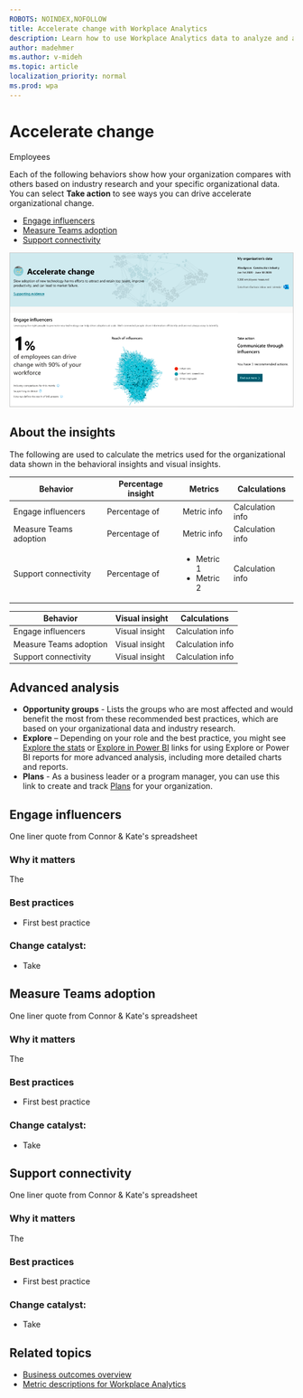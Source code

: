 ```yaml
---
ROBOTS: NOINDEX,NOFOLLOW
title: Accelerate change with Workplace Analytics
description: Learn how to use Workplace Analytics data to analyze and accelerate organizational change
author: madehmer
ms.author: v-mideh
ms.topic: article
localization_priority: normal 
ms.prod: wpa
---
```


# Accelerate change

Employees 

Each of the following behaviors show how your organization compares with others based on industry research and your specific organizational data. You can select **Take action** to see ways you can drive accelerate organizational change.

* [Engage influencers](#engage-influencers)
* [Measure Teams adoption](#measure-teams-adoption)
* [Support connectivity](#support-connectivity)

![Accelerate change page](../images/wpa/use/accelerate-change.png)

## About the insights

The following are used to calculate the metrics used for the organizational data shown in the behavioral insights and visual insights.

|Behavior |Percentage insight | Metrics |Calculations |
|---------|--------|--------------------|----------------------|
|Engage influencers |Percentage of  |Metric info|Calculation info |
|Measure Teams adoption |Percentage of  |Metric info |Calculation info |
|Support connectivity |Percentage of  |<ul><li>Metric 1</li><li>Metric 2 </li></ul> |Calculation info |

|Behavior |Visual insight | Calculations |
|---------|--------|----------------------|
|Engage influencers |Visual insight  |Calculation info |
|Measure Teams adoption |Visual insight  |Calculation info |
|Support connectivity |Visual insight  |Calculation info |

## Advanced analysis

* **Opportunity groups** - Lists the groups who are most affected and would benefit the most from these recommended best practices, which are based on your organizational data and industry research.
* **Explore**  – Depending on your role and the best practice, you might see [Explore the stats](explore-intro.md) or [Explore in Power BI](../tutorials/power-bi-intro.md) links for using Explore or Power BI reports for more advanced analysis, including more detailed charts and reports.
* **Plans** - As a business leader or a program manager, you can use this link to create and track [Plans](../Tutorials/solutionsv2-intro.md) for your organization.

## Engage influencers

One liner quote from Connor & Kate's spreadsheet

### Why it matters

The

### Best practices

* First best practice

### Change catalyst: <action>

* Take

## Measure Teams adoption

One liner quote from Connor & Kate's spreadsheet

### Why it matters

The

### Best practices

* First best practice

### Change catalyst: <action>

* Take

## Support connectivity

One liner quote from Connor & Kate's spreadsheet

### Why it matters

The

### Best practices

* First best practice

### Change catalyst: <action>

* Take

## Related topics

* [Business outcomes overview](insights.md)
* [Metric descriptions for Workplace Analytics](metric-definitions.md)

